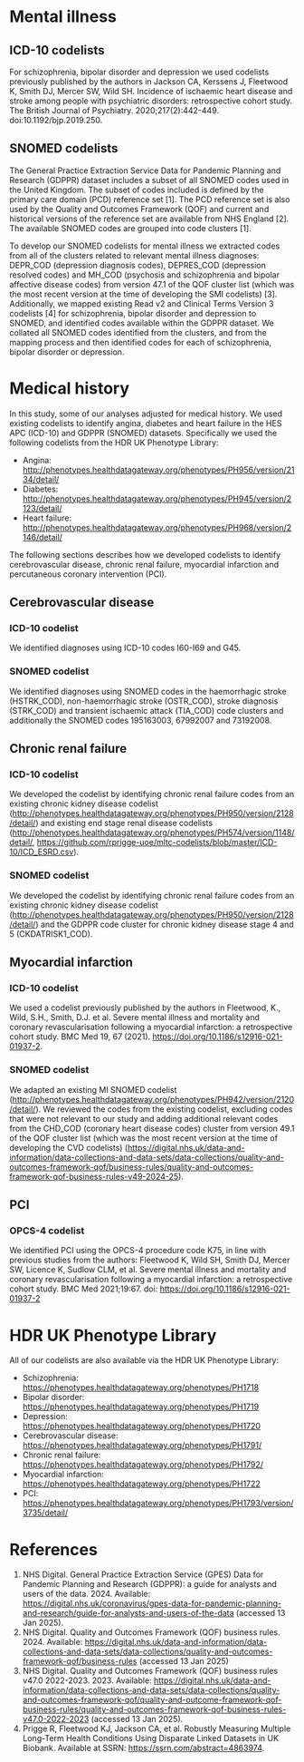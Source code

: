 # Mental illness

## ICD-10 codelists
For schizophrenia, bipolar disorder and depression we used codelists previously published by the authors in Jackson CA, Kerssens J, Fleetwood K, Smith DJ, Mercer SW, Wild SH. Incidence of ischaemic heart disease and stroke among people with psychiatric disorders: retrospective cohort study. The British Journal of Psychiatry. 2020;217(2):442-449. doi:10.1192/bjp.2019.250.

## SNOMED codelists
The General Practice Extraction Service Data for Pandemic Planning and Research (GDPPR) dataset includes a subset of all SNOMED codes used in the United Kingdom. The subset of codes included is defined by the primary care domain (PCD) reference set [1]. The PCD reference set is also used by the Quality and Outcomes Framework (QOF) and current and historical versions of the reference set are available from NHS England [2]. The available SNOMED codes are grouped into code clusters [1].

To develop our SNOMED codelists for mental illness we extracted codes from all of the clusters related to relevant mental illness diagnoses: DEPR_COD (depression diagnosis codes), DEPRES_COD (depression resolved codes) and MH_COD (psychosis and schizophrenia and bipolar affective disease codes) from version 47.1 of the QOF cluster list (which was the most recent version at the time of developing the SMI codelists) [3]. Additionally, we mapped existing Read v2 and Clinical Terms Version 3 codelists [4] for schizophrenia, bipolar disorder and depression to SNOMED, and identified codes available within the GDPPR dataset. We collated all SNOMED codes identified from the clusters, and from the mapping process and then identified codes for each of schizophrenia, bipolar disorder or depression.

# Medical history

In this study, some of our analyses adjusted for medical history. We used existing codelists to identify angina, diabetes and heart failure in the HES APC (ICD-10) and GDPPR (SNOMED) datasets. Specifically we used the following codelists from the HDR UK Phenotype Library:

* Angina: http://phenotypes.healthdatagateway.org/phenotypes/PH956/version/2134/detail/
* Diabetes: http://phenotypes.healthdatagateway.org/phenotypes/PH945/version/2123/detail/
* Heart failure: http://phenotypes.healthdatagateway.org/phenotypes/PH968/version/2146/detail/

The following sections describes how we developed codelists to identify cerebrovascular disease, chronic renal failure, myocardial infarction and percutaneous coronary intervention (PCI).

## Cerebrovascular disease

### ICD-10 codelist
We identified diagnoses using ICD-10 codes I60-I69 and G45.

### SNOMED codelist
We identified diagnoses using SNOMED codes in the haemorrhagic stroke (HSTRK_COD), non-haemorrhagic stroke (OSTR_COD), stroke diagnosis (STRK_COD) and transient ischaemic attack (TIA_COD) code clusters and additionally the SNOMED codes 195163003, 67992007 and 73192008. 

## Chronic renal failure

### ICD-10 codelist
We developed the codelist by identifying chronic renal failure codes from an existing chronic kidney disease codelist (http://phenotypes.healthdatagateway.org/phenotypes/PH950/version/2128/detail/) and existing end stage renal disease codelists (http://phenotypes.healthdatagateway.org/phenotypes/PH574/version/1148/detail/, https://github.com/rprigge-uoe/mltc-codelists/blob/master/ICD-10/ICD_ESRD.csv). 

### SNOMED codelist
We developed the codelist by identifying chronic renal failure codes from an existing chronic kidney disease codelist (http://phenotypes.healthdatagateway.org/phenotypes/PH950/version/2128/detail/) and the GDPPR code cluster for chronic kidney disease stage 4 and 5 (CKDATRISK1_COD). 

## Myocardial infarction

### ICD-10 codelist
We used a codelist previously published by the authors in Fleetwood, K., Wild, S.H., Smith, D.J. et al. Severe mental illness and mortality and coronary revascularisation following a myocardial infarction: a retrospective cohort study. BMC Med 19, 67 (2021). https://doi.org/10.1186/s12916-021-01937-2.

### SNOMED codelist
We adapted an existing MI SNOMED codelist (http://phenotypes.healthdatagateway.org/phenotypes/PH942/version/2120/detail/). We reviewed the codes from the existing codelist, excluding codes that were not relevant to our study and adding additional relevant codes from the CHD_COD (coronary heart disease codes) cluster from version 49.1 of the QOF cluster list (which was the most recent version at the time of developing the CVD codelists) (https://digital.nhs.uk/data-and-information/data-collections-and-data-sets/data-collections/quality-and-outcomes-framework-qof/business-rules/quality-and-outcomes-framework-qof-business-rules-v49-2024-25).

## PCI

### OPCS-4 codelist
We identified PCI using the OPCS-4 procedure code K75, in line with previous studies from the authors: Fleetwood K, Wild SH, Smith DJ, Mercer SW, Licence K, Sudlow CLM, et al. Severe mental illness and mortality and coronary revascularisation following a myocardial infarction: a retrospective cohort study. BMC Med 2021;19:67. doi: https://doi.org/10.1186/s12916-021-01937-2

# HDR UK Phenotype Library
All of our codelists are also available via the HDR UK Phenotype Library:

* Schizophrenia: https://phenotypes.healthdatagateway.org/phenotypes/PH1718
* Bipolar disorder: https://phenotypes.healthdatagateway.org/phenotypes/PH1719
* Depression: https://phenotypes.healthdatagateway.org/phenotypes/PH1720
* Cerebrovascular disease: https://phenotypes.healthdatagateway.org/phenotypes/PH1791/
* Chronic renal failure: https://phenotypes.healthdatagateway.org/phenotypes/PH1792/
* Myocardial infarction: https://phenotypes.healthdatagateway.org/phenotypes/PH1722
* PCI: https://phenotypes.healthdatagateway.org/phenotypes/PH1793/version/3735/detail/


# References
1.	NHS Digital. General Practice Extraction Service (GPES) Data for Pandemic Planning and Research (GDPPR): a guide for analysts and users of the data. 2024. Available: https://digital.nhs.uk/coronavirus/gpes-data-for-pandemic-planning-and-research/guide-for-analysts-and-users-of-the-data (accessed 13 Jan 2025).
2.	NHS Digital. Quality and Outcomes Framework (QOF) business rules. 2024. Available: https://digital.nhs.uk/data-and-information/data-collections-and-data-sets/data-collections/quality-and-outcomes-framework-qof/business-rules (accessed 13 Jan 2025)
3.	NHS Digital. Quality and Outcomes Framework (QOF) business rules v47.0 2022-2023. 2023. Available: https://digital.nhs.uk/data-and-information/data-collections-and-data-sets/data-collections/quality-and-outcomes-framework-qof/quality-and-outcome-framework-qof-business-rules/quality-and-outcomes-framework-qof-business-rules-v47.0-2022-2023 (accessed 13 Jan 2025).
4.	Prigge R, Fleetwood KJ, Jackson CA, et al. Robustly Measuring Multiple Long-Term Health Conditions Using Disparate Linked Datasets in UK Biobank. Available at SSRN: https://ssrn.com/abstract=4863974.
